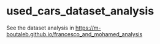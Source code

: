 # used_cars_dataset_analysis
See the dataset analysis in https://m-boutaleb.github.io/francesco_and_mohamed_analysis
